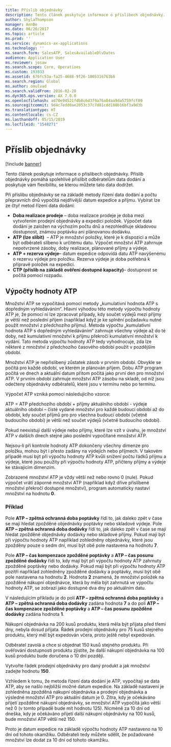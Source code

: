 ```yaml
---
title: Příslib objednávky
description: Tento článek poskytuje informace o příslibech objednávky. Příslib objednávky pomáhá spolehlivě přislíbit odběratelům data dodání a poskytuje vám flexibilitu, se kterou můžete tato data dodržet.
author: ShylaThompson
manager: AnnBe
ms.date: 06/20/2017
ms.topic: article
ms.prod: ''
ms.service: dynamics-ax-applications
ms.technology: ''
ms.search.form: SalesATP, SalesAvailableDlvDates
audience: Application User
ms.reviewer: josaw
ms.search.scope: Core, Operations
ms.custom: 193933
ms.assetid: 676fc53a-fa25-4688-9f26-1005316763b8
ms.search.region: Global
ms.author: omulvad
ms.search.validFrom: 2016-02-28
ms.dyn365.ops.version: AX 7.0.0
ms.openlocfilehash: ad70e94521fdb8c6d3f9a76a84aa9da5759fcf89
ms.sourcegitcommit: 9d4c7edd0ae2053c37c7d81cdd180b16bf3a9d3b
ms.translationtype: HT
ms.contentlocale: cs-CZ
ms.lasthandoff: 05/15/2019
ms.locfileid: "1548271"
---
```

# <a name="order-promising"></a>Příslib objednávky

[!include [banner](../includes/banner.md)]

Tento článek poskytuje informace o příslibech objednávky. Příslib objednávky pomáhá spolehlivě přislíbit odběratelům data dodání a poskytuje vám flexibilitu, se kterou můžete tato data dodržet.

Při příslibu objednávky se na základě metody řízení data dodání a počtu přepravních dnů vypočítá nejdřívější datum expedice a příjmu. Vybírat lze ze čtyř metod řízení data dodání:

-   **Doba realizace prodeje** – doba realizace prodeje je doba mezi vytvořením prodejní objednávky a expedici položek. Výpočet data dodání je založen na výchozím počtu dnů a nezohledňuje skladovou dostupnost, známou poptávku ani plánovanou dodávku.
-   **ATP (lze slíbit)**  – ATP je množství položky, které je k dispozici a může být odběrateli slíbeno k určitému datu. Výpočet množství ATP zahrnuje nepotvrzené zásoby, doby realizace, plánované příjmy a výdeje.
-   **ATP + rezerva výdeje**– datum expedice odpovídá datu ATP navýšenému o rezervu výdeje pro položku. Rezerva výdeje je doba potřebná k přípravě položek na expedici.
-   **CTP (příslib na základě ověření dostupné kapacity)**– dostupnost se počítá pomocí rozpadu.

## <a name="atp-calculations"></a>Výpočty hodnoty ATP
Množství ATP se vypočítává pomocí metody „kumulativní hodnota ATP s dopředným vyhledáváním“. Hlavní výhodou této metody výpočtu hodnoty ATP je, že pomocí ní lze zpracovat případy, kdy součet výdejů mezi příjmy je větší než poslední příjem (například když je ke splnění požadavku nutné použít množství z předchozího příjmu). Metoda výpočtu „kumulativní hodnota ATP s dopředným vyhledáváním“ zahrnuje všechny výdeje až do té doby, než kumulativní množství k příjmu překročí kumulativní množství k vydání. Tato metoda výpočtu hodnoty ATP tedy vyhodnocuje, zda lze některé z množství z předchozího časového období použít v pozdějším období.  

Množství ATP je nepřislíbený zůstatek zásob v prvním období. Obvykle se počítá pro každé období, ve kterém je plánován příjem. Dobu ATP program počítá ve dnech a aktuální datum přitom počítá jako první den pro množství ATP. V prvním období zahrnuje množství ATP zásobu na skladě, od níž jsou odečteny objednávky odběratelů, které jsou v termínu nebo po termínu.  

Výpočet ATP vzniká pomocí následujícího vzorce:  

ATP = ATP předchozího období + příjmy aktuálního období - výdeje aktuálního období – čisté vydané množství pro každé budoucí období až do období, kdy součet příjmů pro pro všechna budoucí období (včetně budoucího období) je větší než součet výdejů (včetně budoucího období).  

Pokud neexistují další výdeje nebo příjmy, které lze vzít v úvahu, je množství ATP v dalších dnech stejné jako poslední vypočítané množství ATP.  

Nejsou-li při kontrole hodnoty ATP dokončeny všechny dimenze pro položku, mohou být i přesto zadány na výdejích nebo příjmech. V takovém případě musí být při výpočtu hodnoty ATP kvůli snížení počtu řádků příjmu a výdeje, které jsou použity při výpočtu hodnoty ATP, přičteny příjmy a výdeje ke stávajícím dimenzím.  

Zobrazené množství ATP je vždy větší než nebo rovno 0 (nule). Pokud výpočet vrátí záporné množství ATP (například když dříve přislíbené množství překročí dostupné množství), program automaticky nastaví množství na hodnotu **0**.

### <a name="example"></a>Příklad

Pole **ATP – zpětná ochranná doba poptávky** řídí to, jak daleko zpět v čase se mají hledat zpožděné objednávky poptávky nebo skladové výdeje. Pole **ATP – zpětná ochranná doba dodávky** řídí to, jak daleko zpět v čase se mají hledat zpožděné objednávky dodávky nebo skladové příjmy. Pokud mají být při výpočtu hodnoty ATP například zohledněny objednávky, které jsou zpožděny pouze o sedm dní, musí být obě pole nastavena na hodnotu **7**.  

Pole **ATP – čas kompenzace zpožděné poptávky** a **ATP – čas posunu zpožděné dodávky** řídí to, kdy mají být při výpočtu hodnoty ATP zahrnuty zpožděné poptávky nebo dodávky. Pokud mají být při výpočtu hodnoty ATP pozítří například zohledněny zpožděné dodávky a poptávky, musí být obě pole nastavena na hodnotu **2**. Hodnota **2** znamená, že množství položek na zpožděné nákupní objednávce, která by měla být zahrnutá ve výpočtu hodnoty ATP, se zobrazí jako dostupné dva dny po aktuálním datu.  

V následujícím příkladu je do polí **ATP – zpětná ochranná doba poptávky** a **ATP – zpětná ochranná doba dodávky** zadána hodnota **7** a do polí **ATP – čas kompenzace zpožděné poptávky** a **ATP – čas posunu zpožděné dodávky** zadána hodnota **1**.  

Nákupní objednávka na 200 kusů produktu, která měla být přijata před třemi dny, nebyla dosud přijata. Řádek prodejní objednávky pro 75 kusů stejného produktu, který měl být expedován včera, proto ještě nebyl expedován.  

Odběratel zavolá a chce si objednat 150 kusů stejného produktu. Při ověřování dostupnosti produktu zjistíte, že další nákupní objednávka na 100 kusů produktu bude doručena o 10 dní později.  

Vytvořte řádek prodejní objednávky pro daný produkt a jak množství zadejte hodnotu **150**.  

Vzhledem k tomu, že metoda řízení data dodání je ATP, vypočítají se data ATP, aby se našlo nejbližší možné datum expedice. Na základě nastavení je zohledněna zpožděná nákupní objednávka a prodejní objednávka a výsledné množství ATP pro aktuální datum je 0. Zítra, kdy je očekáváno přijetí zpožděné nákupní objednávky, se množství ATP vypočítá jako větší než 0 (v tomto případě bude mít hodnotu 125). Nicméně za 10 dní od dneška, kdy je očekáváno přijetí další nákupní objednávky na 100 kusů, bude množství ATP větší než 150.  

Proto je datum expedice na základě výpočtu hodnoty ATP nastaveno na 10 dní od tohoto okamžiku. Odběrateli tedy můžete sdělit, že požadované množství lze dodat za 10 dní od tohoto okamžiku.




